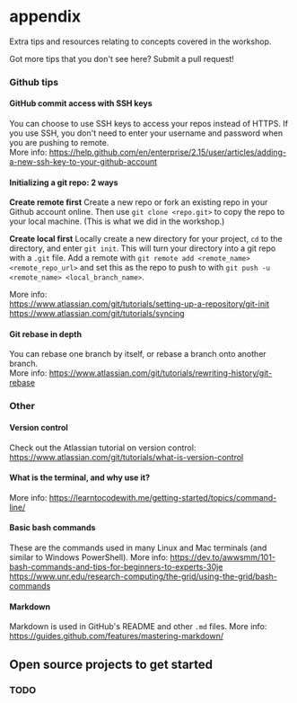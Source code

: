 # appendix
Extra tips and resources relating to concepts covered in the workshop.

Got more tips that you don't see here? Submit a pull request!

### Github tips
#### GitHub commit access with SSH keys
You can choose to use SSH keys to access your repos instead of HTTPS. If you use SSH, you don't need to enter your username and password when you are pushing to remote.  
More info: https://help.github.com/en/enterprise/2.15/user/articles/adding-a-new-ssh-key-to-your-github-account

#### Initializing a git repo: 2 ways
__Create remote first__
Create a new repo or fork an existing repo in your Github account online. Then use `git clone <repo.git>` to copy the repo to your local machine. (This is what we did in the workshop.)

__Create local first__
Locally create a new directory for your project, `cd` to the directory, and enter `git init`. This will turn your directory into a git repo with a `.git` file. Add a remote with `git remote add <remote_name> <remote_repo_url>` and set this as the repo to push to with `git push -u <remote_name> <local_branch_name>`.

More info:  
https://www.atlassian.com/git/tutorials/setting-up-a-repository/git-init  
https://www.atlassian.com/git/tutorials/syncing


#### Git rebase in depth
You can rebase one branch by itself, or rebase a branch onto another branch.   
More info: https://www.atlassian.com/git/tutorials/rewriting-history/git-rebase


### Other
#### Version control
Check out the Atlassian tutorial on version control: 
https://www.atlassian.com/git/tutorials/what-is-version-control

#### What is the terminal, and why use it?
More info: https://learntocodewith.me/getting-started/topics/command-line/

#### Basic bash commands
These are the commands used in many Linux and Mac terminals (and similar to Windows PowerShell).
More info: https://dev.to/awwsmm/101-bash-commands-and-tips-for-beginners-to-experts-30je
https://www.unr.edu/research-computing/the-grid/using-the-grid/bash-commands

#### Markdown
Markdown is used in GitHub's README and other `.md` files.
More info: https://guides.github.com/features/mastering-markdown/

## Open source projects to get started
### TODO
